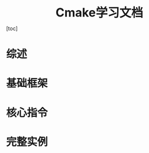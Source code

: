 <center><span style="font-size:2rem;font-weight:bold;">Cmake学习文档</span></center>

<div style="page-break-after: always;"></div>

[toc]

<div style="page-break-after: always;"></div>

# 综述



# 基础框架



# 核心指令



# 完整实例